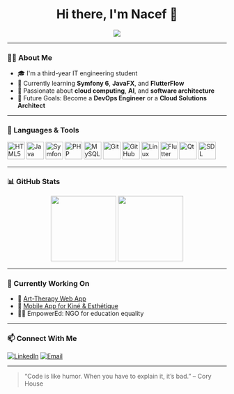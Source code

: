 <h1 align="center">Hi there, I'm Nacef 👋</h1>

<p align="center">
  <img src="https://readme-typing-svg.herokuapp.com/?lines=Informatics+Engineer+Student;Passionate+about+Tech+%F0%9F%92%BB;Open+Source+Enthusiast&center=true&width=500&height=45">
</p>

---

### 🧑‍💻 About Me

- 🎓 I'm a third-year IT engineering student
- 🌱 Currently learning **Symfony 6**, **JavaFX**, and **FlutterFlow**
- 🧠 Passionate about **cloud computing**, **AI**, and **software architecture**
- 🎯 Future Goals: Become a **DevOps Engineer** or a **Cloud Solutions Architect**

---

### 🚀 Languages & Tools

<p align="left">
  <img src="https://cdn.jsdelivr.net/gh/devicons/devicon/icons/html5/html5-original.svg" width="40" height="40" alt="HTML5"/>
  <img src="https://cdn.jsdelivr.net/gh/devicons/devicon/icons/java/java-original.svg" width="40" height="40" alt="Java"/>
  <img src="https://cdn.jsdelivr.net/gh/devicons/devicon/icons/symfony/symfony-original.svg" width="40" height="40" alt="Symfony"/>
  <img src="https://cdn.jsdelivr.net/gh/devicons/devicon/icons/php/php-original.svg" width="40" height="40" alt="PHP"/>
  <img src="https://cdn.jsdelivr.net/gh/devicons/devicon/icons/mysql/mysql-original.svg" width="40" height="40" alt="MySQL"/>
  <img src="https://cdn.jsdelivr.net/gh/devicons/devicon/icons/git/git-original.svg" width="40" height="40" alt="Git"/>
  <img src="https://cdn.jsdelivr.net/gh/devicons/devicon/icons/github/github-original.svg" width="40" height="40" alt="GitHub"/>
  <img src="https://cdn.jsdelivr.net/gh/devicons/devicon/icons/linux/linux-original.svg" width="40" height="40" alt="Linux"/>
  <img src="https://cdn.jsdelivr.net/gh/devicons/devicon/icons/flutter/flutter-original.svg" width="40" height="40" alt="Flutter"/>
  <img src="https://cdn.jsdelivr.net/gh/devicons/devicon/icons/qt/qt-original.svg" width="40" height="40" alt="Qt"/>
  <img src="https://cdn.jsdelivr.net/gh/devicons/devicon/icons/sdl/sdl-original.svg" width="40" height="40" alt="SDL"/>
</p>

---

### 📊 GitHub Stats

<p align="center">
  <img src="https://github-readme-stats.vercel.app/api?username=nacefmoula&show_icons=true&theme=tokyonight" height="150"/>
  <img src="https://github-readme-stats.vercel.app/api/top-langs/?username=nacefmoula&layout=compact&theme=tokyonight" height="150"/>
</p>

---

### 🧠 Currently Working On

- 🎨 [Art-Therapy Web App](https://github.com/YOUR_REPO)
- 📱 [Mobile App for Kiné & Esthétique](https://github.com/YOUR_REPO)
- 🧑‍🏫 EmpowerEd: NGO for education equality

---

### 📫 Connect With Me

[![LinkedIn](https://img.shields.io/badge/LinkedIn-blue?style=flat&logo=linkedin&logoColor=white)](https://www.linkedin.com/in/nacef-moula-775041192/)
[![Email](https://img.shields.io/badge/Email-D14836?style=flat&logo=gmail&logoColor=white)](mailto:nacef.moula@esprit.tn)

---

> “Code is like humor. When you have to explain it, it’s bad.” – Cory House
